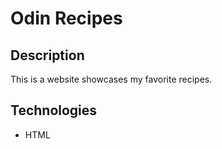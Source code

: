 # Odin Recipes

## Description

This is a website showcases my favorite recipes.

## Technologies

- HTML
